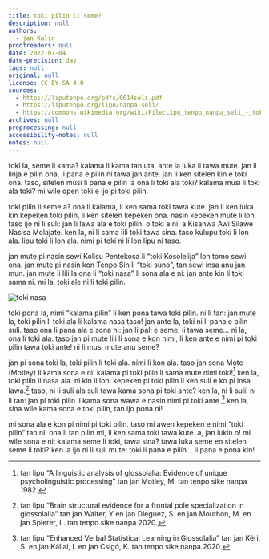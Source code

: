 ```yaml
---
title: toki pilin li seme?
description: null
authors:
  - jan Kalin
proofreaders: null
date: 2022-07-04
date-precision: day
tags: null
original: null
license: CC-BY-SA 4.0
sources:
  - https://liputenpo.org/pdfs/0014seli.pdf
  - https://liputenpo.org/lipu/nanpa-seli/
  - https://commons.wikimedia.org/wiki/File:Lipu_tenpo_nanpa_seli_-_toki_nasa.png
archives: null
preprocessing: null
accessibility-notes: null
notes: null
---
```


toki la, seme li kama? kalama li kama tan uta. ante la luka li tawa mute. jan li linja e pilin ona, li pana e pilin ni tawa jan ante. jan li ken sitelen kin e toki ona. taso, sitelen musi li pana e pilin la ona li toki ala toki? kalama musi li toki ala toki? mi wile open toki e ijo pi toki pilin.

toki pilin li seme a? ona li kalama, li ken sama toki tawa kute. jan li ken luka kin kepeken toki pilin, li ken sitelen kepeken ona. nasin kepeken mute li lon. taso ijo ni li suli: jan li lawa ala e toki pilin. o toki e ni: a Kisanwa Awi Silawe Nasisa Molajate. ken la, ni li sama lili toki tawa sina. taso kulupu toki li lon ala. lipu toki li lon ala. nimi pi toki ni li lon lipu ni taso.

jan mute pi nasin sewi Kolisu Pentekosa li “toki Kosolelija” lon tomo sewi ona. jan mute pi nasin kon Tenpo Sin li “toki suno”, tan sewi insa anu jan mun. jan mute li lili la ona li “toki nasa” li sona ala e ni: jan ante kin li toki sama ni. mi la, toki ale ni li toki pilin.

![toki nasa](https://upload.wikimedia.org/wikipedia/commons/2/29/Lipu_tenpo_nanpa_seli_-_toki_nasa.png)

toki pona la, nimi “kalama pilin” li ken pona tawa toki pilin. ni li tan: jan mute la, toki pilin li toki ala li kalama nasa taso! jan ante la, toki ni li pana e pilin suli. taso ona li pana ala e sona ni: jan li pali e seme, li tawa seme… ni la, ona li toki ala. taso jan pi mute lili li sona e kon nimi, li ken ante e nimi pi toki pilin tawa toki ante! ni li musi mute anu seme?

jan pi sona toki la, toki pilin li toki ala. nimi li kon ala. taso jan sona Mote (Motley) li kama sona e ni: kalama pi toki pilin li sama mute nimi toki![^1] ken la, toki pilin li nasa ala. ni kin li lon: kepeken pi toki pilin li ken suli e ko pi insa lawa.[^2] taso, ni li suli ala suli tawa kama sona pi toki ante? ken la, ni li suli! ni li tan: jan pi toki pilin li kama sona wawa e nasin nimi pi toki ante.[^3] ken la, sina wile kama sona e toki pilin, tan ijo pona ni!

mi sona ala e kon pi nimi pi toki pilin. taso mi awen kepeken e nimi “toki pilin” tan ni: ona li tan pilin mi, li ken sama toki tawa kute. a, jan lukin o! mi wile sona e ni: kalama seme li toki, tawa sina? tawa luka seme en sitelen seme li toki? ken la ijo ni li suli mute: toki li pana e pilin… li pana e pona kin!

[^1]: tan lipu “A linguistic analysis of glossolalia: Evidence of unique psycholinguistic processing” tan jan Motley, M. tan tenpo sike nanpa 1982.
[^2]: tan lipu “Brain structural evidence for a frontal pole specialization in glossolalia” tan jan Walter, Y en jan Dieguez, S. en jan Mouthon, M. en jan Spierer, L. tan tenpo sike nanpa 2020.
[^3]: tan lipu “Enhanced Verbal Statistical Learning in Glossolalia” tan jan Kéri, S. en jan Kállai, I. en jan Csigó, K. tan tenpo sike nanpa 2020.